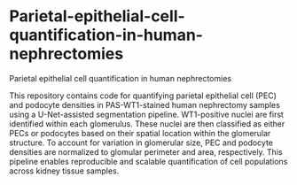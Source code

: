 # Parietal-epithelial-cell-quantification-in-human-nephrectomies
Parietal epithelial cell quantification in human nephrectomies

This repository contains code for quantifying parietal epithelial cell (PEC) and podocyte densities in PAS-WT1-stained human nephrectomy samples using a U-Net-assisted segmentation pipeline. WT1-positive nuclei are first identified within each glomerulus. These nuclei are then classified as either PECs or podocytes based on their spatial location within the glomerular structure. To account for variation in glomerular size, PEC and podocyte densities are normalized to glomular perimeter and area, respectively. This pipeline enables reproducible and scalable quantification of cell populations across kidney tissue samples.

